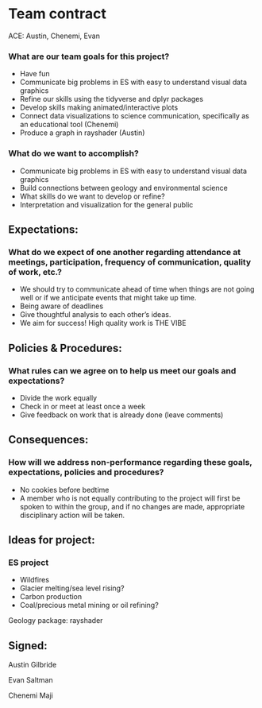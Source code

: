 Team contract
================
ACE: Austin, Chenemi, Evan

### What are our team goals for this project?

-   Have fun
-   Communicate big problems in ES with easy to understand visual data
    graphics
-   Refine our skills using the tidyverse and dplyr packages
-   Develop skills making animated/interactive plots
-   Connect data visualizations to science communication, specifically
    as an educational tool (Chenemi)
-   Produce a graph in rayshader (Austin)

### What do we want to accomplish?

-   Communicate big problems in ES with easy to understand visual data
    graphics
-   Build connections between geology and environmental science
-   What skills do we want to develop or refine?
-   Interpretation and visualization for the general public

## Expectations:

### What do we expect of one another regarding attendance at meetings, participation, frequency of communication, quality of work, etc.?

-   We should try to communicate ahead of time when things are not going
    well or if we anticipate events that might take up time.
-   Being aware of deadlines
-   Give thoughtful analysis to each other’s ideas.
-   We aim for success! High quality work is THE VIBE

## Policies & Procedures:

### What rules can we agree on to help us meet our goals and expectations?

-   Divide the work equally
-   Check in or meet at least once a week
-   Give feedback on work that is already done (leave comments)

## Consequences:

### How will we address non-performance regarding these goals, expectations, policies and procedures?

-   No cookies before bedtime
-   A member who is not equally contributing to the project will first
    be spoken to within the group, and if no changes are made,
    appropriate disciplinary action will be taken.

## Ideas for project:

### ES project

-   Wildfires
-   Glacier melting/sea level rising?
-   Carbon production
-   Coal/precious metal mining or oil refining?

Geology package: rayshader

## Signed:

Austin Gilbride

Evan Saltman

Chenemi Maji
